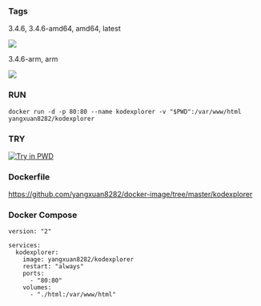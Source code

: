 ### Tags

3.4.6, 3.4.6-amd64, amd64, latest

[![](https://images.microbadger.com/badges/image/yangxuan8282/kodexplorer.svg)](https://microbadger.com/images/yangxuan8282/kodexplorer "Get your own image badge on microbadger.com")

3.4.6-arm, arm 

[![](https://images.microbadger.com/badges/image/yangxuan8282/kodexplorer:arm.svg)](https://microbadger.com/images/yangxuan8282/kodexplorer:arm "Get your own image badge on microbadger.com")

### RUN

```
docker run -d -p 80:80 --name kodexplorer -v "$PWD":/var/www/html yangxuan8282/kodexplorer
```

### TRY

[![Try in PWD](https://github.com/play-with-docker/stacks/raw/cff22438cb4195ace27f9b15784bbb497047afa7/assets/images/button.png)](https://gist.github.com/yangxuan8282/2f64a4edb2fd6f692b1c8e437ff68468/raw/508435a4fd35e5f378ae7598cfcd67baff24ef62/stack.yml)

### Dockerfile

https://github.com/yangxuan8282/docker-image/tree/master/kodexplorer

### Docker Compose

```
version: "2"

services:
  kodexplorer:
    image: yangxuan8282/kodexplorer
    restart: "always"
    ports:
      - "80:80"
    volumes:
      - "./html:/var/www/html"
```
